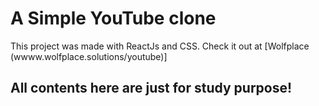 # A Simple YouTube clone 

This project was made with ReactJs and CSS.
Check it out at
[Wolfplace (wwww.wolfplace.solutions/youtube)]

## All contents here are just for study purpose!



